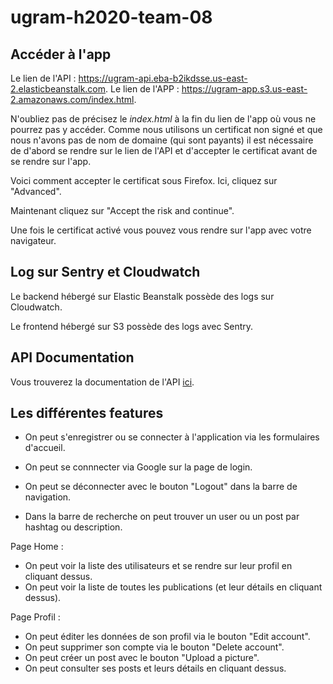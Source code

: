 # ugram-h2020-team-08

## Accéder à l'app

Le lien de l'API : https://ugram-api.eba-b2ikdsse.us-east-2.elasticbeanstalk.com.
Le lien de l'APP : https://ugram-app.s3.us-east-2.amazonaws.com/index.html.

N'oubliez pas de précisez le *index.html* à la fin du lien de l'app où vous ne pourrez pas  y accéder.
Comme nous utilisons un certificat non signé et que nous n'avons pas de nom de domaine (qui sont payants) il est nécessaire de d'abord se rendre sur le lien de l'API et d'accepter le certificat avant de se rendre sur l'app.

Voici comment accepter le certificat sous Firefox.
Ici, cliquez sur "Advanced".
[](https://i.imgur.com/OvJmvMq.png)

Maintenant cliquez sur "Accept the risk and continue".
[](https://i.imgur.com/C7WmjnW.png)

Une fois le certificat activé vous pouvez vous rendre sur l'app avec votre navigateur.

## Log sur Sentry et Cloudwatch

Le backend hébergé sur Elastic Beanstalk possède des logs sur Cloudwatch.
[](https://i.imgur.com/PFd6S5T.png)

Le frontend hébergé sur S3 possède des logs avec Sentry.
[](https://i.imgur.com/fa8CdyT.png)

## API Documentation

Vous trouverez la documentation de l'API [ici](https://github.com/GLO3112-classrooms/ugram-h2020-team-08/wiki/API-Documentation).

## Les différentes features

* On peut s'enregistrer ou se connecter à l'application via les formulaires d'accueil.
* On peut se connnecter via Google sur la page de login.

* On peut se déconnecter avec le bouton "Logout" dans la barre de navigation.
* Dans la barre de recherche on peut trouver un user ou un post par hashtag ou description.

Page Home :
* On peut voir la liste des utilisateurs et se rendre sur leur profil en cliquant dessus.
* On peut voir la liste de toutes les publications (et leur détails en cliquant dessus).

Page Profil :
* On peut éditer les données de son profil via le bouton "Edit account".
* On peut supprimer son compte via le bouton "Delete account".
* On peut créer un post avec le bouton "Upload a picture".
* On peut consulter ses posts et leurs détails en cliquant dessus.
